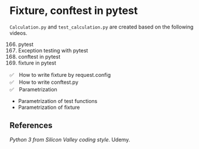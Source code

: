 # Fixture, conftest in pytest  

`Calculation.py` and `test_calculation.py` are created based on the following videos.

  
166. pytest
167. Exception testing with pytest
170. conftest in pytest
171. fixture in pytest
  

✅　How to write fixture by request.config  
✅　How to write conftest.py  
✅　Parametrization  

- Parametrization of test functions  
- Parametrization of fixture  

## References
_Python 3 from Silicon Valley coding style_. Udemy.
